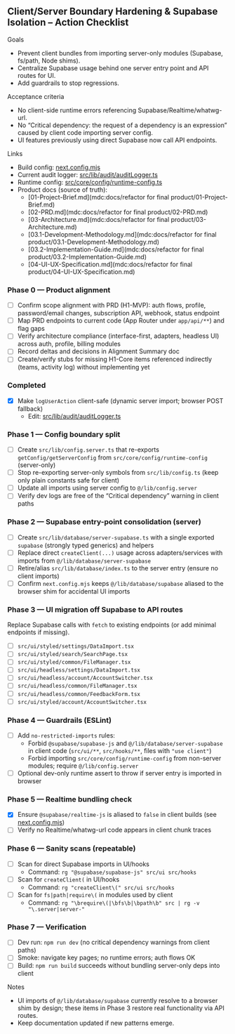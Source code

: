 ## Client/Server Boundary Hardening & Supabase Isolation – Action Checklist

Goals
- Prevent client bundles from importing server-only modules (Supabase, fs/path, Node shims).
- Centralize Supabase usage behind one server entry point and API routes for UI.
- Add guardrails to stop regressions.

Acceptance criteria
- No client-side runtime errors referencing Supabase/Realtime/whatwg-url.
- No “Critical dependency: the request of a dependency is an expression” caused by client code importing server config.
- UI features previously using direct Supabase now call API endpoints.

Links
- Build config: [next.config.mjs](mdc:next.config.mjs)
- Current audit logger: [src/lib/audit/auditLogger.ts](mdc:src/lib/audit/auditLogger.ts)
- Runtime config: [src/core/config/runtime-config.ts](mdc:src/core/config/runtime-config.ts)
- Product docs (source of truth):
  - [01-Project-Brief.md](mdc:docs/refactor for final product/01-Project-Brief.md)
  - [02-PRD.md](mdc:docs/refactor for final product/02-PRD.md)
  - [03-Architecture.md](mdc:docs/refactor for final product/03-Architecture.md)
  - [03.1-Development-Methodology.md](mdc:docs/refactor for final product/03.1-Development-Methodology.md)
  - [03.2-Implementation-Guide.md](mdc:docs/refactor for final product/03.2-Implementation-Guide.md)
  - [04-UI-UX-Specification.md](mdc:docs/refactor for final product/04-UI-UX-Specification.md)

### Phase 0 — Product alignment
- [ ] Confirm scope alignment with PRD (H1-MVP): auth flows, profile, password/email changes, subscription API, webhook, status endpoint
- [ ] Map PRD endpoints to current code (App Router under `app/api/**`) and flag gaps
- [ ] Verify architecture compliance (interface-first, adapters, headless UI) across auth, profile, billing modules
- [ ] Record deltas and decisions in Alignment Summary doc
- [ ] Create/verify stubs for missing H1-Core items referenced indirectly (teams, activity log) without implementing yet

### Completed
- [x] Make `logUserAction` client-safe (dynamic server import; browser POST fallback)
  - Edit: [src/lib/audit/auditLogger.ts](mdc:src/lib/audit/auditLogger.ts)

### Phase 1 — Config boundary split
- [ ] Create `src/lib/config.server.ts` that re-exports `getConfig/getServerConfig` from `src/core/config/runtime-config` (server-only)
- [ ] Stop re-exporting server-only symbols from `src/lib/config.ts` (keep only plain constants safe for client)
- [ ] Update all imports using server config to `@/lib/config.server`
- [ ] Verify dev logs are free of the “Critical dependency” warning in client paths

### Phase 2 — Supabase entry-point consolidation (server)
- [ ] Create `src/lib/database/server-supabase.ts` with a single exported `supabase` (strongly typed generics) and helpers
- [ ] Replace direct `createClient(...)` usage across adapters/services with imports from `@/lib/database/server-supabase`
- [ ] Retire/alias `src/lib/database/index.ts` to the server entry (ensure no client imports)
- [ ] Confirm `next.config.mjs` keeps `@/lib/database/supabase` aliased to the browser shim for accidental UI imports

### Phase 3 — UI migration off Supabase to API routes
Replace Supabase calls with `fetch` to existing endpoints (or add minimal endpoints if missing).
- [ ] `src/ui/styled/settings/DataImport.tsx`
- [ ] `src/ui/styled/search/SearchPage.tsx`
- [ ] `src/ui/styled/common/FileManager.tsx`
- [ ] `src/ui/headless/settings/DataImport.tsx`
- [ ] `src/ui/headless/account/AccountSwitcher.tsx`
- [ ] `src/ui/headless/common/FileManager.tsx`
- [ ] `src/ui/headless/common/FeedbackForm.tsx`
- [ ] `src/ui/styled/account/AccountSwitcher.tsx`

### Phase 4 — Guardrails (ESLint)
- [ ] Add `no-restricted-imports` rules:
  - Forbid `@supabase/supabase-js` and `@/lib/database/server-supabase` in client code (`src/ui/**`, `src/hooks/**`, files with `"use client"`)
  - Forbid importing `src/core/config/runtime-config` from non-server modules; require `@/lib/config.server`
- [ ] Optional dev-only runtime assert to throw if server entry is imported in browser

### Phase 5 — Realtime bundling check
- [x] Ensure `@supabase/realtime-js` is aliased to `false` in client builds (see [next.config.mjs](mdc:next.config.mjs))
- [ ] Verify no Realtime/whatwg-url code appears in client chunk traces

### Phase 6 — Sanity scans (repeatable)
- [ ] Scan for direct Supabase imports in UI/hooks
  - Command: `rg "@supabase/supabase-js" src/ui src/hooks`
- [ ] Scan for `createClient(` in UI/hooks
  - Command: `rg "createClient\(" src/ui src/hooks`
- [ ] Scan for `fs|path|require\(` in modules used by client
  - Command: `rg "\brequire\(|\bfs\b|\bpath\b" src | rg -v "\.server|server-"`

### Phase 7 — Verification
- [ ] Dev run: `npm run dev` (no critical dependency warnings from client paths)
- [ ] Smoke: navigate key pages; no runtime errors; auth flows OK
- [ ] Build: `npm run build` succeeds without bundling server-only deps into client

Notes
- UI imports of `@/lib/database/supabase` currently resolve to a browser shim by design; these items in Phase 3 restore real functionality via API routes.
- Keep documentation updated if new patterns emerge.

